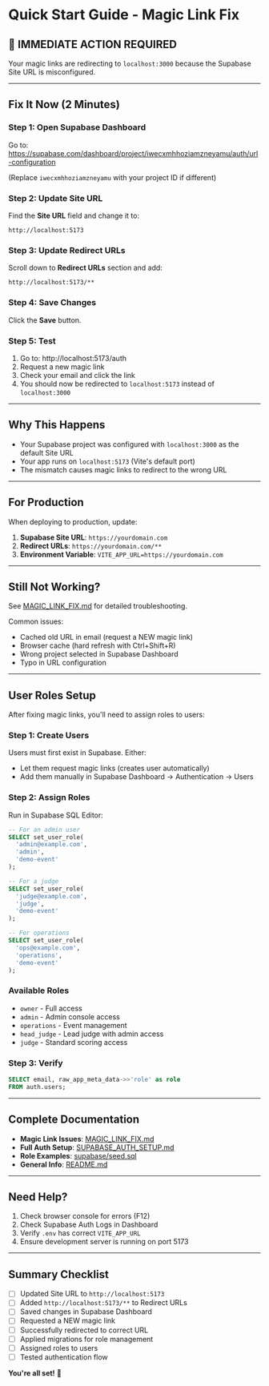 # Quick Start Guide - Magic Link Fix

## 🚨 IMMEDIATE ACTION REQUIRED

Your magic links are redirecting to `localhost:3000` because the Supabase Site URL is misconfigured.

---

## Fix It Now (2 Minutes)

### Step 1: Open Supabase Dashboard

Go to: https://supabase.com/dashboard/project/iwecxmhhoziamzneyamu/auth/url-configuration

(Replace `iwecxmhhoziamzneyamu` with your project ID if different)

### Step 2: Update Site URL

Find the **Site URL** field and change it to:

```
http://localhost:5173
```

### Step 3: Update Redirect URLs

Scroll down to **Redirect URLs** section and add:

```
http://localhost:5173/**
```

### Step 4: Save Changes

Click the **Save** button.

### Step 5: Test

1. Go to: http://localhost:5173/auth
2. Request a new magic link
3. Check your email and click the link
4. You should now be redirected to `localhost:5173` instead of `localhost:3000`

---

## Why This Happens

- Your Supabase project was configured with `localhost:3000` as the default Site URL
- Your app runs on `localhost:5173` (Vite's default port)
- The mismatch causes magic links to redirect to the wrong URL

---

## For Production

When deploying to production, update:

1. **Supabase Site URL**: `https://yourdomain.com`
2. **Redirect URLs**: `https://yourdomain.com/**`
3. **Environment Variable**: `VITE_APP_URL=https://yourdomain.com`

---

## Still Not Working?

See [MAGIC_LINK_FIX.md](./MAGIC_LINK_FIX.md) for detailed troubleshooting.

Common issues:
- Cached old URL in email (request a NEW magic link)
- Browser cache (hard refresh with Ctrl+Shift+R)
- Wrong project selected in Supabase Dashboard
- Typo in URL configuration

---

## User Roles Setup

After fixing magic links, you'll need to assign roles to users:

### Step 1: Create Users

Users must first exist in Supabase. Either:
- Let them request magic links (creates user automatically)
- Add them manually in Supabase Dashboard → Authentication → Users

### Step 2: Assign Roles

Run in Supabase SQL Editor:

```sql
-- For an admin user
SELECT set_user_role(
  'admin@example.com',
  'admin',
  'demo-event'
);

-- For a judge
SELECT set_user_role(
  'judge@example.com',
  'judge',
  'demo-event'
);

-- For operations
SELECT set_user_role(
  'ops@example.com',
  'operations',
  'demo-event'
);
```

### Available Roles

- `owner` - Full access
- `admin` - Admin console access
- `operations` - Event management
- `head_judge` - Lead judge with admin access
- `judge` - Standard scoring access

### Step 3: Verify

```sql
SELECT email, raw_app_meta_data->>'role' as role
FROM auth.users;
```

---

## Complete Documentation

- **Magic Link Issues**: [MAGIC_LINK_FIX.md](./MAGIC_LINK_FIX.md)
- **Full Auth Setup**: [SUPABASE_AUTH_SETUP.md](./SUPABASE_AUTH_SETUP.md)
- **Role Examples**: [supabase/seed.sql](./supabase/seed.sql)
- **General Info**: [README.md](./README.md)

---

## Need Help?

1. Check browser console for errors (F12)
2. Check Supabase Auth Logs in Dashboard
3. Verify `.env` has correct `VITE_APP_URL`
4. Ensure development server is running on port 5173

---

## Summary Checklist

- [ ] Updated Site URL to `http://localhost:5173`
- [ ] Added `http://localhost:5173/**` to Redirect URLs
- [ ] Saved changes in Supabase Dashboard
- [ ] Requested a NEW magic link
- [ ] Successfully redirected to correct URL
- [ ] Applied migrations for role management
- [ ] Assigned roles to users
- [ ] Tested authentication flow

**You're all set!** 🎉
